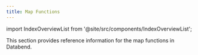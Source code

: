 ```yaml
---
title: Map Functions
---
```


import IndexOverviewList from '@site/src/components/IndexOverviewList';

This section provides reference information for the map functions in Databend.

<IndexOverviewList />
